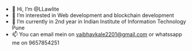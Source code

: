 - 👋 Hi, I’m @LLawlite
- 👀 I’m interested in Web development and blockchain development
- 🌱 I’m currently in 2nd year in Indian Institute of Information Technology Pune
- 📫 You can email mein on vaibhavkale2201@gmail.com or whatssapp me on 9657854251

<!---
LLawlite/LLawlite is a ✨ special ✨ repository because its `README.md` (this file) appears on your GitHub profile.
You can click the Preview link to take a look at your changes.
--->
